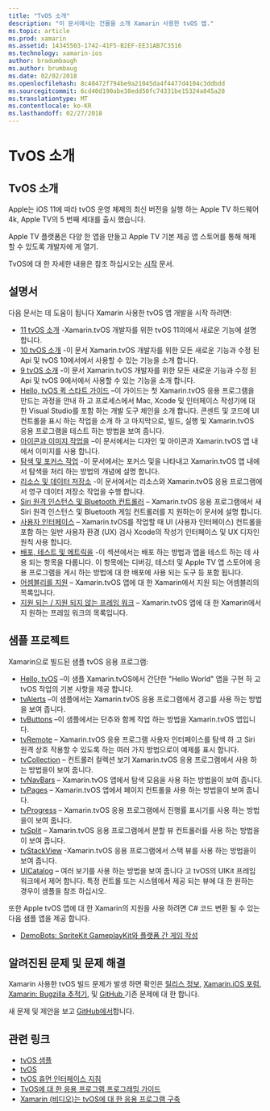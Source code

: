 ```yaml
---
title: "TvOS 소개"
description: "이 문서에서는 건물을 소개 Xamarin 사용한 tvOS 앱."
ms.topic: article
ms.prod: xamarin
ms.assetid: 14345503-1742-41F5-B2EF-EE31AB7C3516
ms.technology: xamarin-ios
author: bradumbaugh
ms.author: brumbaug
ms.date: 02/02/2018
ms.openlocfilehash: 8c40472f794be9a21045da4f4477d4104c3ddbdd
ms.sourcegitcommit: 6cd40d190abe38edd50fc74331be15324a845a28
ms.translationtype: MT
ms.contentlocale: ko-KR
ms.lasthandoff: 02/27/2018
---
```

# <a name="introduction-to-tvos"></a>TvOS 소개

## <a name="introducing-tvos"></a>TvOS 소개

Apple는 iOS 11에 따라 tvOS 운영 체제의 최신 버전을 실행 하는 Apple TV 하드웨어 4k, Apple TV의 5 번째 세대를 출시 했습니다.

Apple TV 플랫폼은 다양 한 앱을 만들고 Apple TV 기본 제공 앱 스토어를 통해 해제할 수 있도록 개발자에 게 열기.

TvOS에 대 한 자세한 내용은 참조 하십시오는 [시작](~/ios/tvos/get-started/index.md) 문서.

## <a name="documentation"></a>설명서

다음 문서는 데 도움이 됩니다 Xamarin 사용한 tvOS 앱 개발을 시작 하려면:

- [11 tvOS 소개](~/ios/tvos/platform/introduction-to-tvos11.md) -Xamarin.tvOS 개발자를 위한 tvOS 11의에서 새로운 기능에 설명 합니다.
- [10 tvOS 소개](~/ios/tvos/platform/introduction-to-tvos10/index.md) -이 문서 Xamarin.tvOS 개발자를 위한 모든 새로운 기능과 수정 된 Api 및 tvOS 10에서에서 사용할 수 있는 기능을 소개 합니다.
- [9 tvOS 소개](~/ios/tvos/platform/tvos9.md) -이 문서 Xamarin.tvOS 개발자를 위한 모든 새로운 기능과 수정 된 Api 및 tvOS 9에서에서 사용할 수 있는 기능을 소개 합니다. 
- [Hello, tvOS 퀵 스타트 가이드](~/ios/tvos/get-started/hello-tvos.md) –이 가이드는 첫 Xamarin.tvOS 응용 프로그램을 만드는 과정을 안내 하 고 프로세스에서 Mac, Xcode 및 인터페이스 작성기에 대 한 Visual Studio를 포함 하는 개발 도구 체인을 소개 합니다. 콘센트 및 코드에 UI 컨트롤을 표시 하는 작업을 소개 하 고 마지막으로, 빌드, 실행 및 Xamarin.tvOS 응용 프로그램을 테스트 하는 방법을 보여 줍니다.
- [아이콘과 이미지 작업을](~/ios/tvos/app-fundamentals/icons-images.md) –이 문서에서는 디자인 및 아이콘과 Xamarin.tvOS 앱 내에서 이미지를 사용 합니다.
- [탐색 및 포커스 작업](~/ios/tvos/app-fundamentals/navigation-focus.md) -이 문서에서는 포커스 및을 나타내고 Xamarin.tvOS 앱 내에서 탐색을 처리 하는 방법의 개념에 설명 합니다.
- [리소스 및 데이터 저장소](~/ios/tvos/app-fundamentals/resources-data-storage.md) -이 문서에서는 리소스와 Xamarin.tvOS 응용 프로그램에서 영구 데이터 저장소 작업을 수행 합니다.
- [Siri 원격 인스턴스 및 Bluetooth 컨트롤러](~/ios/tvos/platform/remote-bluetooth.md) – Xamarin.tvOS 응용 프로그램에서 새 Siri 원격 인스턴스 및 Bluetooth 게임 컨트롤러를 지 원하는이 문서에 설명 합니다.
- [사용자 인터페이스](~/ios/tvos/user-interface/index.md) – Xamarin.tvOS를 작업할 때 UI (사용자 인터페이스) 컨트롤을 포함 하는 일반 사용자 환경 (UX) 검사 Xcode의 작성기 인터페이스 및 UX 디자인 원칙 사용 합니다.
- [배포, 테스트 및 메트릭을](~/ios/tvos/deploy-test/index.md) -이 섹션에서는 배포 하는 방법과 앱을 테스트 하는 데 사용 되는 항목을 다룹니다. 이 항목에는 디버깅, 테스터 및 Apple TV 앱 스토어에 응용 프로그램을 게시 하는 방법에 대 한 배포에 사용 되는 도구 등 포함 됩니다.
- [어셈블리를 지원](~/ios/tvos/internals/assemblies.md) – Xamarin.tvOS 앱에 대 한 Xamarin에서 지원 되는 어셈블리의 목록입니다.
- [지원 되는 / 지원 되지 않는 프레임 워크](~/ios/tvos/internals/frameworks.md) – Xamarin.tvOS 앱에 대 한 Xamarin에서 지 원하는 프레임 워크의 목록입니다.

## <a name="sample-projects"></a>샘플 프로젝트

Xamarin으로 빌드된 샘플 tvOS 응용 프로그램:

- [Hello, tvOS](https://developer.xamarin.com/samples/monotouch/tvos/Hello-tvOS/) –이 샘플 Xamarin.tvOS에서 간단한 "Hello World" 앱을 구현 하 고 tvOS 작업의 기본 사항을 제공 합니다.
- [tvAlerts](https://developer.xamarin.com/samples/monotouch/tvos/tvAlerts/) –이 샘플에서는 Xamarin.tvOS 응용 프로그램에서 경고를 사용 하는 방법을 보여 줍니다.
- [tvButtons](https://developer.xamarin.com/samples/monotouch/tvos/tvButtons/) –이 샘플에서는 단추와 함께 작업 하는 방법을 Xamarin.tvOS 앱입니다.
- [tvRemote](https://developer.xamarin.com/samples/monotouch/tvos/tvRemote/) – Xamarin.tvOS 응용 프로그램 사용자 인터페이스를 탐색 하 고 Siri 원격 상호 작용할 수 있도록 하는 여러 가지 방법으로이 예제를 표시 합니다.
- [tvCollection](https://developer.xamarin.com/samples/monotouch/tvos/tvCollection/) – 컨트롤러 컬렉션 보기 Xamarin.tvOS 응용 프로그램에서 사용 하는 방법을이 보여 줍니다.
- [tvNavBars](https://developer.xamarin.com/samples/monotouch/tvos/tvNavBars/) – Xamarin.tvOS 앱에서 탐색 모음을 사용 하는 방법을이 보여 줍니다.
- [tvPages](https://developer.xamarin.com/samples/monotouch/tvos/tvPages/) – Xamarin.tvOS 앱에서 페이지 컨트롤을 사용 하는 방법을이 보여 줍니다.
- [tvProgress](https://developer.xamarin.com/samples/monotouch/tvos/tvProgress/) – Xamarin.tvOS 응용 프로그램에서 진행률 표시기를 사용 하는 방법을이 보여 줍니다.
- [tvSplit](https://developer.xamarin.com/samples/monotouch/tvos/tvSplit/) – Xamarin.tvOS 응용 프로그램에서 분할 뷰 컨트롤러를 사용 하는 방법을이 보여 줍니다.
- [tvStackView](https://developer.xamarin.com/samples/monotouch/tvos/tvStackView/) -Xamarin.tvOS 응용 프로그램에서 스택 뷰를 사용 하는 방법을이 보여 줍니다.
- [UICatalog](https://developer.xamarin.com/samples/monotouch/tvos/UICatalog/) – 여러 보기를 사용 하는 방법을 보여 줍니다 고 tvOS의 UIKit 프레임 워크에서 제어 합니다. 특정 컨트롤 또는 시스템에서 제공 되는 뷰에 대 한 원하는 경우이 샘플을 참조 하십시오.

또한 Apple tvOS 앱에 대 한 Xamarin의 지원을 사용 하려면 C# 코드 변환 될 수 있는 다음 샘플 앱을 제공 합니다.

- [DemoBots: SpriteKit GameplayKit와 플랫폼 간 게임 작성](https://developer.apple.com/library/prerelease/tvos/samplecode/DemoBots/)

## <a name="known-issues-and-troubleshooting"></a>알려진된 문제 및 문제 해결

Xamarin 사용한 tvOS 빌드 문제가 발생 하면 확인은 [릴리스 정보](http://releases.xamarin.com/), [Xamarin.iOS 포럼](https://forums.xamarin.com/categories/ios), [Xamarin: Bugzilla 추적기](https://bugzilla.xamarin.com/query.cgi?product=iOS), 및 [GitHub ](https://github.com/xamarin/xamarin-macios/issues) 기존 문제에 대 한 합니다. 

새 문제 및 제안을 보고 [GitHub에서](https://github.com/xamarin/xamarin-macios/issues)합니다. 


## <a name="related-links"></a>관련 링크

- [tvOS 샘플](https://developer.xamarin.com/samples/tvos/all/)
- [tvOS](https://developer.apple.com/tvos/)
- [tvOS 휴먼 인터페이스 지침](https://developer.apple.com/tvos/human-interface-guidelines/)
- [TvOS에 대 한 응용 프로그램 프로그래밍 가이드](https://developer.apple.com/library/prerelease/tvos/documentation/General/Conceptual/AppleTV_PG/)
- [Xamarin (비디오)는 tvOS에 대 한 응용 프로그램 구축](https://university.xamarin.com/lightninglectures/tvos-with-xamarin)
